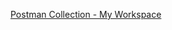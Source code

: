 [Postman Collection - My Workspace](https://postman.co/workspace/My-Workspace~50a8f57e-f4e0-426a-852c-976e279f0aec/collection/37930680-accd39e4-198f-482b-ae3a-e08b0d2572b1?action=share&creator=37930680)